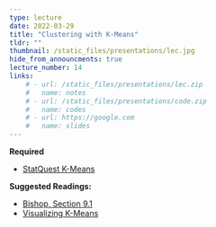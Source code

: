 ```yaml
---
type: lecture
date: 2022-03-29
title: "Clustering with K-Means"
tldr: ""
thumbnail: /static_files/presentations/lec.jpg
hide_from_announcments: true
lecture_number: 14
links: 
    # - url: /static_files/presentations/lec.zip
    #   name: notes
    # - url: /static_files/presentations/code.zip
    #   name: codes
    # - url: https://google.com
    #   name: slides
---
```

**Required**
- [StatQuest K-Means](https://www.youtube.com/watch?v=4b5d3muPQmA)

**Suggested Readings:**
- [Bishop, Section 9.1](https://www.microsoft.com/en-us/research/uploads/prod/2006/01/Bishop-Pattern-Recognition-and-Machine-Learning-2006.pdf)
- [Visualizing K-Means](https://www.naftaliharris.com/blog/visualizing-k-means-clustering/)
